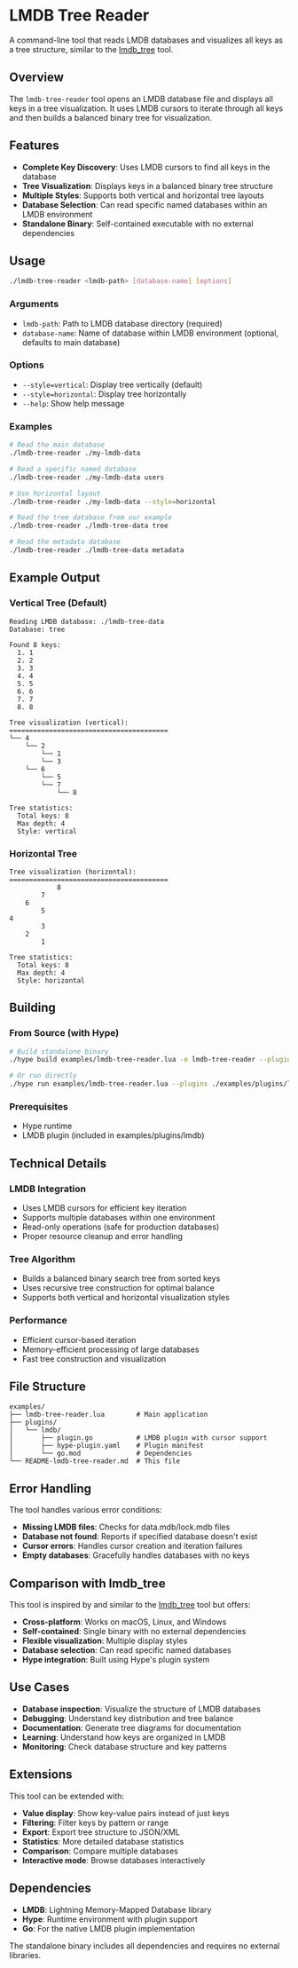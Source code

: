# LMDB Tree Reader

A command-line tool that reads LMDB databases and visualizes all keys as a tree structure, similar to the [lmdb_tree](https://github.com/twilson63/lmdb_tree) tool.

## Overview

The `lmdb-tree-reader` tool opens an LMDB database file and displays all keys in a tree visualization. It uses LMDB cursors to iterate through all keys and then builds a balanced binary tree for visualization.

## Features

- **Complete Key Discovery**: Uses LMDB cursors to find all keys in the database
- **Tree Visualization**: Displays keys in a balanced binary tree structure
- **Multiple Styles**: Supports both vertical and horizontal tree layouts
- **Database Selection**: Can read specific named databases within an LMDB environment
- **Standalone Binary**: Self-contained executable with no external dependencies

## Usage

```bash
./lmdb-tree-reader <lmdb-path> [database-name] [options]
```

### Arguments

- `lmdb-path`: Path to LMDB database directory (required)
- `database-name`: Name of database within LMDB environment (optional, defaults to main database)

### Options

- `--style=vertical`: Display tree vertically (default)
- `--style=horizontal`: Display tree horizontally
- `--help`: Show help message

### Examples

```bash
# Read the main database
./lmdb-tree-reader ./my-lmdb-data

# Read a specific named database
./lmdb-tree-reader ./my-lmdb-data users

# Use horizontal layout
./lmdb-tree-reader ./my-lmdb-data --style=horizontal

# Read the tree database from our example
./lmdb-tree-reader ./lmdb-tree-data tree

# Read the metadata database
./lmdb-tree-reader ./lmdb-tree-data metadata
```

## Example Output

### Vertical Tree (Default)
```
Reading LMDB database: ./lmdb-tree-data
Database: tree

Found 8 keys:
  1. 1
  2. 2
  3. 3
  4. 4
  5. 5
  6. 6
  7. 7
  8. 8

Tree visualization (vertical):
========================================
└── 4
    └── 2
        └── 1
        └── 3
    └── 6
        └── 5
        └── 7
            └── 8

Tree statistics:
  Total keys: 8
  Max depth: 4
  Style: vertical
```

### Horizontal Tree
```
Tree visualization (horizontal):
========================================
            8
        7
    6
        5
4
        3
    2
        1

Tree statistics:
  Total keys: 8
  Max depth: 4
  Style: horizontal
```

## Building

### From Source (with Hype)
```bash
# Build standalone binary
./hype build examples/lmdb-tree-reader.lua -o lmdb-tree-reader --plugins ./examples/plugins/lmdb

# Or run directly
./hype run examples/lmdb-tree-reader.lua --plugins ./examples/plugins/lmdb -- <lmdb-path> [database-name]
```

### Prerequisites
- Hype runtime
- LMDB plugin (included in examples/plugins/lmdb)

## Technical Details

### LMDB Integration
- Uses LMDB cursors for efficient key iteration
- Supports multiple databases within one environment
- Read-only operations (safe for production databases)
- Proper resource cleanup and error handling

### Tree Algorithm
- Builds a balanced binary search tree from sorted keys
- Uses recursive tree construction for optimal balance
- Supports both vertical and horizontal visualization styles

### Performance
- Efficient cursor-based iteration
- Memory-efficient processing of large databases
- Fast tree construction and visualization

## File Structure

```
examples/
├── lmdb-tree-reader.lua        # Main application
├── plugins/
│   └── lmdb/
│       ├── plugin.go           # LMDB plugin with cursor support
│       ├── hype-plugin.yaml    # Plugin manifest
│       └── go.mod              # Dependencies
└── README-lmdb-tree-reader.md  # This file
```

## Error Handling

The tool handles various error conditions:
- **Missing LMDB files**: Checks for data.mdb/lock.mdb files
- **Database not found**: Reports if specified database doesn't exist
- **Cursor errors**: Handles cursor creation and iteration failures
- **Empty databases**: Gracefully handles databases with no keys

## Comparison with lmdb_tree

This tool is inspired by and similar to the [lmdb_tree](https://github.com/twilson63/lmdb_tree) tool but offers:

- **Cross-platform**: Works on macOS, Linux, and Windows
- **Self-contained**: Single binary with no external dependencies
- **Flexible visualization**: Multiple display styles
- **Database selection**: Can read specific named databases
- **Hype integration**: Built using Hype's plugin system

## Use Cases

- **Database inspection**: Visualize the structure of LMDB databases
- **Debugging**: Understand key distribution and tree balance
- **Documentation**: Generate tree diagrams for documentation
- **Learning**: Understand how keys are organized in LMDB
- **Monitoring**: Check database structure and key patterns

## Extensions

This tool can be extended with:
- **Value display**: Show key-value pairs instead of just keys
- **Filtering**: Filter keys by pattern or range
- **Export**: Export tree structure to JSON/XML
- **Statistics**: More detailed database statistics
- **Comparison**: Compare multiple databases
- **Interactive mode**: Browse databases interactively

## Dependencies

- **LMDB**: Lightning Memory-Mapped Database library
- **Hype**: Runtime environment with plugin support
- **Go**: For the native LMDB plugin implementation

The standalone binary includes all dependencies and requires no external libraries.